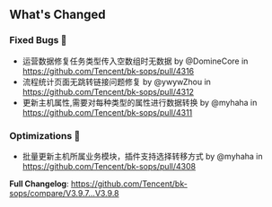 <!-- Release notes generated using configuration in .github/release.yml at V3.6.X -->

## What's Changed
### Fixed Bugs 👾
* 运营数据修复任务类型传入空数组时无数据 by @DomineCore in https://github.com/Tencent/bk-sops/pull/4316
* 流程统计页面无跳转链接问题修复 by @ywywZhou in https://github.com/Tencent/bk-sops/pull/4312
* 更新主机属性,需要对每种类型的属性进行数据转换 by @myhaha in https://github.com/Tencent/bk-sops/pull/4311

### Optimizations 🦾
* 批量更新主机所属业务模块，插件支持选择转移方式 by @myhaha in https://github.com/Tencent/bk-sops/pull/4308


**Full Changelog**: https://github.com/Tencent/bk-sops/compare/V3.9.7...V3.9.8